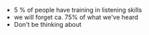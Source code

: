 - 5 % of people have training in listening skills
- we will forget ca. 75% of what we've heard
- Don't be thinking about